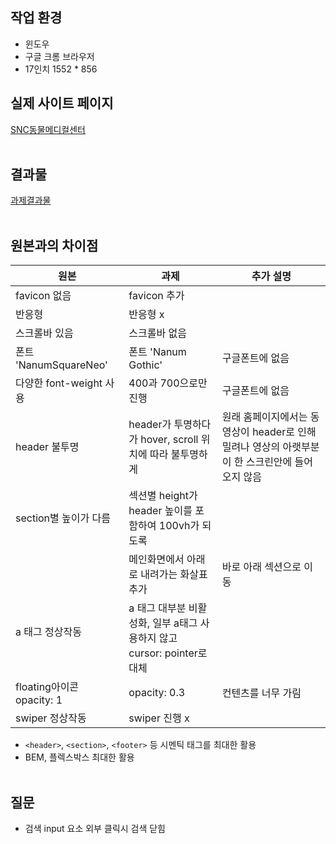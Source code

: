 ## 작업 환경
- 윈도우
- 구글 크롬 브라우저
- 17인치 1552 * 856 

## 실제 사이트 페이지

[SNC동물메디컬센터](http://www.sncamc.co.kr/)
</br></br>

## 결과물

[과제결과물](https://fastcampus-kdt-5-m1-pzws.vercel.app/)
</br></br>

## 원본과의 차이점

| 원본                                                                                                                                                                                                                    | 과제                                                                    | 추가 설명                                                                                       |
| ----------------------------------------------------------------------------------------------------------------------------------------------------------------------------------------------------------------------- | ----------------------------------------------------------------------- | ----------------------------------------------------------------------------------------------- |
| favicon 없음                                                                                                                                                                                                            | favicon 추가                                                            |
| 반응형                                                                                                                                                                                                                  | 반응형 x                                                                |
| 스크롤바 있음                                                                                                                                                                                                           | 스크롤바 없음                                                           |                                                                                                 |
| 폰트 'NanumSquareNeo'                                                                                                                                                                                                   | 폰트 'Nanum Gothic'                                                     | 구글폰트에 없음                                                                                 |
| 다양한 font-weight 사용                                                                                                                                                                                                 | 400과 700으로만 진행                                                    | 구글폰트에 없음                                                                                 |
| header 불투명                                                                                                                                                                                                           | header가 투명하다가 hover, scroll 위치에 따라 불투명하게                | 원래 홈페이지에서는 동영상이 header로 인해 밀려나 영상의 아랫부분이 한 스크린안에 들어오지 않음 |
| section별 높이가 다름                                                                                                                                                                                                   | 섹션별 height가 header 높이를 포함하여 100vh가 되도록                   |
|                                                                                                                                                                                                                         | 메인화면에서 아래로 내려가는 화살표 추가                                | 바로 아래 섹션으로 이동                                                                         |
| a 태그 정상작동 &nbsp;&nbsp;&nbsp;&nbsp;&nbsp;&nbsp;&nbsp;&nbsp;&nbsp;&nbsp;&nbsp;&nbsp;&nbsp;&nbsp;&nbsp;&nbsp;&nbsp;&nbsp;&nbsp;&nbsp;&nbsp;&nbsp;&nbsp;&nbsp;&nbsp;&nbsp;&nbsp;&nbsp;&nbsp;&nbsp;&nbsp;&nbsp;&nbsp; | a 태그 대부분 비활성화, 일부 a태그 사용하지 않고 cursor: pointer로 대체 |                                                                                                 |
| floating아이콘 opacity: 1                                                                                                                                                                                               | opacity: 0.3                                                            | 컨텐츠를 너무 가림                                                                              |
| swiper 정상작동                                                                                                                                                                                                         | swiper 진행 x                                                           |                                                                                                 |

- `<header>`, `<section>`, `<footer>` 등 시멘틱 태그를 최대한 활용
- BEM, 플렉스박스 최대한 활용
  </br></br>

## 질문

- 검색 input 요소 외부 클릭시 검색 닫힘
